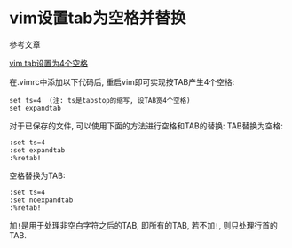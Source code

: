 # vim设置tab为空格并替换

参考文章

[vim tab设置为4个空格](http://blog.csdn.net/jiang1013nan/article/details/6298727)

在.vimrc中添加以下代码后, 重启vim即可实现按TAB产生4个空格: 

```
set ts=4  (注: ts是tabstop的缩写, 设TAB宽4个空格)
set expandtab
```

对于已保存的文件, 可以使用下面的方法进行空格和TAB的替换: 
TAB替换为空格: 

```
:set ts=4
:set expandtab
:%retab!
```

空格替换为TAB: 

```
:set ts=4
:set noexpandtab
:%retab!
```

加`!`是用于处理非空白字符之后的TAB, 即所有的TAB, 若不加`!`, 则只处理行首的TAB.
